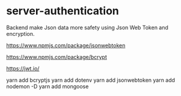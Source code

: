 # server-authentication
Backend make Json data more safety using Json Web Token and encryption.


https://www.npmjs.com/package/jsonwebtoken

https://www.npmjs.com/package/bcrypt

https://jwt.io/


yarn add bcryptjs
yarn add dotenv
yarn add jsonwebtoken
yarn add nodemon -D
yarn add mongoose
